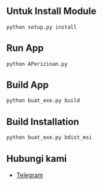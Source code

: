 ## Untuk Install Module
```python setup.py install```

## Run App
```python APerizinan.py```

## Build App
```python buat_exe.py build```

## Build Installation
```python buat_exe.py bdist_msi```
## Hubungi kami
* [Telegram](https://t.me/faizulamaly)